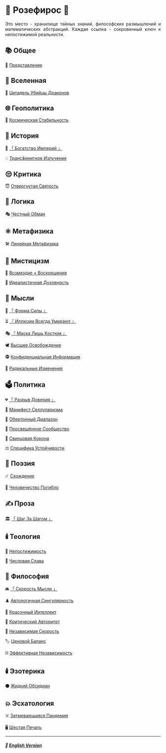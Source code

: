 # 🌹 Розефирос 🌹
<p align="justify">Это место - хранилище тайных знаний, философских размышлений и математических абстракций. Каждая ссылка - сокровенный ключ к непостижимой реальности.</p>

## 📚 Общее
🥀 [Представление](introduction-2.md)
## 🌌 Вселенная
🐉 [Цитадель Убийцы Драконов](dragon_citadel-2.md)
## 🌐 Геополитика
🌌 [Космическая Стабильность](stability-2.md)
## 🏺 История
👑 [「 Богатство Империй 」](wealth_of_empires-2.md)

💡 [Трансфинитное Излучение](radiation-2.md)
## 😒 Критика
😇 [Отвергнутая Святость](holiness-2.md)
## 🦉 Логика
🎭 [Честный Обман](deception-2.md)
## ⚛️ Метафизика
🛠️ [Линейная Метафизика](linearity-2.md)
## 🔮 Мистицизм
🧙 [Возмездие × Воскрешение](coronzon-2.md)

🔮 [Идеалистичная Духовность](mirage-2.md)
## 💭 Мысли
👊 [「 Форма Силы 」](shape_of_force-2.md)

⏳ [『 Иллюзии Всегда Умирают 』](illusions-2.md)

🎭 [『 Маска Лишь Костюм 』](illusions-2.md)

🕊️ [Высшее Освобождение](liberation-2.md)

🕵️ [Конфиденциальная Информация](confidential-2.md)

🦸 [Радикальные Изменения](true_heroism-2.md)
## 🗳️ Политика
💔 [「 Разрыв Доверия 」](gap_of_trust-2.md)

🦠 [Манифест Селлуларизма](cellularism-2.md)

🏬 [Обертонный Диапазон](overtone_range-2.md)

🌾 [Просвещённое Сообщество](communalism.md)

👑 [Свинцовая Корона](leadcrown-2.md)

⚖️ [Специфика Устойчивости](specificity-stability-2.md)
## 📝 Поэзия
☄️ [Схождение](convergence-2.md)

🥀 [Человечество Погибло](perished_humanity-2.md)
## ✍️ Проза
🏛️ [「 Шаг За Шагом 」](step_by_step-2.md)
## 🕯️ Теология
🔮 [Непостижимость](incomprehensibility-2.md)

🧮 [Числовая Слава](numericalglory-2.md)
## 🗿 Философия
🚘️ [「 Скорость Мысли 」](speed_of_thought-2.md)

♟️ [Автологичная Сингулярность](autologous-2.md)

🎨 [Красочный Интеллект](colorful-2.md)

📖 [Критический Авторитет](criticism-2.md)

🏃 [Независимая Скорость](acceleration-2.md)

🏷️ [Ценовой Баланс](price_balance-2.md)

⛓️ [Эффективная Независимость](independence-2.md)
## 🕯️ Эзотерика
⚫️ [Жидкий Обсидиан](obsidian-2.md)
## 💥 Эсхатология
☠️ [Затмевающаяся Пандемия](redplague-2.md)

🖥️ [Шестая Печать](sixth_seal-2.md)

***

##### 🗽 [English Version](index.md)
